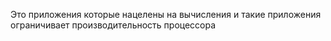 Это приложения которые нацелены на вычисления и такие приложения ограничивает производительность процессора